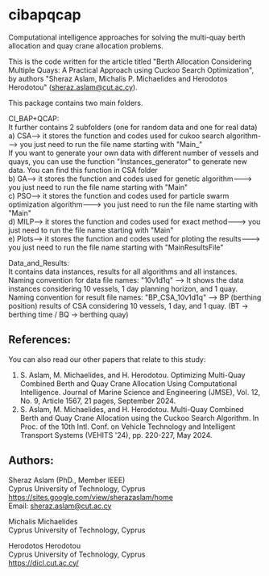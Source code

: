 # cibapqcap
Computational intelligence approaches for solving the multi-quay berth allocation and quay crane allocation problems.

This is the code written for the article titled "Berth Allocation Considering Multiple Quays: A Practical Approach using Cuckoo Search Optimization", by authors "Sheraz Aslam, Michalis P. Michaelides and Herodotos Herodotou" (sheraz.aslam@cut.ac.cy).

This package contains two main folders.

CI_BAP+QCAP: <br />
It further contains 2 subfolders (one for random data and one for real data) <br />
a) CSA--> it stores the function and codes used for cukoo search algorithm---> you just need to run the file name starting with "Main_" <br />
If you want to generate your own data with different number of vessels and quays, you can use the function "Instances_generator" to generate new data. You can find this function in CSA folder <br />
b) GA--> it stores the function and codes used for genetic algorithm---> you just need to run the file name starting with "Main" <br />
c) PSO--> it stores the function and codes used for particle swarm optimization algorithm---> you just need to run the file name starting with "Main" <br />
d) MILP--> it stores the function and codes used for exact method---> you just need to run the file name starting with "Main" <br />
e) Plots--> it stores the function and codes used for ploting the results---> you just need to run the file name starting with "MainResultsFile" <br />

Data_and_Results: <br />
It contains data instances, results for all algorithms and all instances. <br />
Naming convention for data file names: "10v1d1q" --> It shows the data instances considering 10 vessels, 1 day planning horizon, and 1 quay. <br />
Naming convention for result file names: "BP_CSA_10v1d1q" --> BP (berthing position) results of CSA considering 10 vessels, 1 day, and 1 quay. (BT -> berthing time / BQ -> berthing quay) <br />

References:
-----------
You can also read our other papers that relate to this study: <br />

1. S. Aslam, M. Michaelides, and H. Herodotou. Optimizing Multi-Quay Combined Berth and Quay Crane Allocation Using Computational Intelligence. Journal of Marine Science and Engineering (JMSE), Vol. 12, No. 9, Article 1567, 21 pages, September 2024.<br />
2. S. Aslam, M. Michaelides, and H. Herodotou. Multi-Quay Combined Berth and Quay Crane Allocation using the Cuckoo Search Algorithm. In Proc. of the 10th Intl. Conf. on Vehicle Technology and Intelligent Transport Systems (VEHITS '24), pp. 220-227, May 2024.

Authors:
--------
Sheraz Aslam (PhD., Member IEEE) <br />
Cyprus University of Technology, Cyprus <br />
https://sites.google.com/view/sherazaslam/home <br />
Email: sheraz.aslam@cut.ac.cy <br />

Michalis Michaelides <br />
Cyprus University of Technology, Cyprus <br />

Herodotos Herodotou <br />
Cyprus University of Technology, Cyprus <br />
https://dicl.cut.ac.cy/

